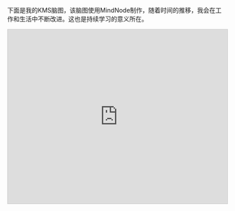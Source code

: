 


下面是我的KMS脑图，该脑图使用MindNode制作，随着时间的推移，我会在工作和生活中不断改进。这也是持续学习的意义所在。

<iframe src="https://my.mindnode.com/Pgzxiz8jCyy8TynfCSDqzyDXMvxRsAsixEqTanoT/em#92,-79,-7" frameborder="0" marginheight="0" marginwidth="0" style="border: 1px solid rgb(204, 204, 204); width: 100%; height: 400px;" onmousewheel=""></iframe>